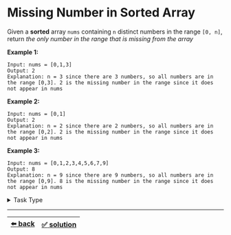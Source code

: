 # Missing Number in Sorted Array

Given a __sorted__ array `nums` containing `n` distinct numbers in the range `[0, n]`, return _the only number in the range that is missing from the array_

__Example 1:__

```
Input: nums = [0,1,3]
Output: 2
Explanation: n = 3 since there are 3 numbers, so all numbers are in the range [0,3]. 2 is the missing number in the range since it does not appear in nums
```

__Example 2:__

```
Input: nums = [0,1]
Output: 2
Explanation: n = 2 since there are 2 numbers, so all numbers are in the range [0,2]. 2 is the missing number in the range since it does not appear in nums
```

__Example 3:__

```
Input: nums = [0,1,2,3,4,5,6,7,9]
Output: 8
Explanation: n = 9 since there are 9 numbers, so all numbers are in the range [0,9]. 8 is the missing number in the range since it does not appear in nums
```

<details>

<summary>Task Type</summary>

- __`Array Relation of Indexes and Values`__
  <details>

  <summary><i><b><code>Find the relation between the indexes and the values of the array</code></b></i></summary>

    This is a classic task where the Approach is to look at and analyze the _relation_ between the indexes of the array, or the _relation_ between the values of the array, or the _relation_ of the indexes to the values of the array. Basically it could mean something like this: see what index (or value) the element of the array had and what index (or value) the element of the array should have in the solution and find the relation between these two

    To solve this particular task you should merely see the _relation_ of the indexes to the values of the array in that each value in the array should be _equal_ to its index and if it is not then the index of the value is the missing number!

  </details>

</details>

---

| [:arrow_left: back](../README.md) | [:white_check_mark: solution](./solution.js) |
| :---: | :---: |
